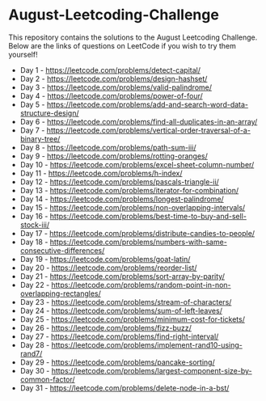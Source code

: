 # August-Leetcoding-Challenge

This repository contains the solutions to the August Leetcoding Challenge. Below are the links of questions on LeetCode if you wish to try them yourself!

* Day 1 - https://leetcode.com/problems/detect-capital/
* Day 2 - https://leetcode.com/problems/design-hashset/
* Day 3 - https://leetcode.com/problems/valid-palindrome/
* Day 4 - https://leetcode.com/problems/power-of-four/
* Day 5 - https://leetcode.com/problems/add-and-search-word-data-structure-design/
* Day 6 - https://leetcode.com/problems/find-all-duplicates-in-an-array/
* Day 7 - https://leetcode.com/problems/vertical-order-traversal-of-a-binary-tree/
* Day 8 - https://leetcode.com/problems/path-sum-iii/
* Day 9 - https://leetcode.com/problems/rotting-oranges/
* Day 10 - https://leetcode.com/problems/excel-sheet-column-number/
* Day 11 - https://leetcode.com/problems/h-index/
* Day 12 - https://leetcode.com/problems/pascals-triangle-ii/
* Day 13 - https://leetcode.com/problems/iterator-for-combination/
* Day 14 - https://leetcode.com/problems/longest-palindrome/
* Day 15 - https://leetcode.com/problems/non-overlapping-intervals/
* Day 16 - https://leetcode.com/problems/best-time-to-buy-and-sell-stock-iii/
* Day 17 - https://leetcode.com/problems/distribute-candies-to-people/
* Day 18 - https://leetcode.com/problems/numbers-with-same-consecutive-differences/
* Day 19 - https://leetcode.com/problems/goat-latin/
* Day 20 - https://leetcode.com/problems/reorder-list/
* Day 21 - https://leetcode.com/problems/sort-array-by-parity/
* Day 22 - https://leetcode.com/problems/random-point-in-non-overlapping-rectangles/
* Day 23 - https://leetcode.com/problems/stream-of-characters/
* Day 24 - https://leetcode.com/problems/sum-of-left-leaves/
* Day 25 - https://leetcode.com/problems/minimum-cost-for-tickets/
* Day 26 - https://leetcode.com/problems/fizz-buzz/
* Day 27 - https://leetcode.com/problems/find-right-interval/
* Day 28 - https://leetcode.com/problems/implement-rand10-using-rand7/
* Day 29 - https://leetcode.com/problems/pancake-sorting/
* Day 30 - https://leetcode.com/problems/largest-component-size-by-common-factor/
* Day 31 - https://leetcode.com/problems/delete-node-in-a-bst/
